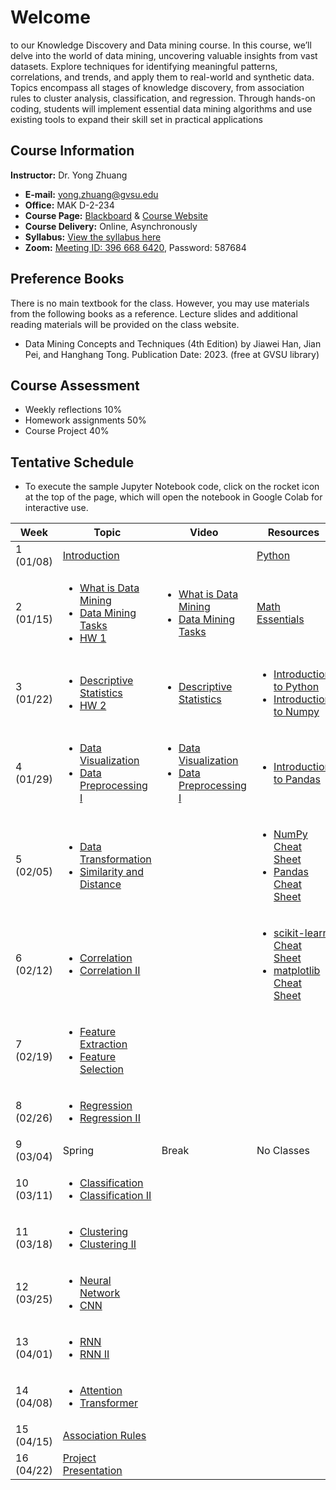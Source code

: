 # Welcome

to our Knowledge Discovery and Data mining course. In this course, we’ll delve into the world of data mining, uncovering valuable insights from vast datasets. Explore techniques for identifying meaningful patterns, correlations, and trends, and apply them to real-world and synthetic data. Topics encompass all stages of knowledge discovery, from association rules to cluster analysis, classification, and regression. Through hands-on coding, students will implement essential data mining algorithms and use existing tools to expand their skill set in practical applications

## Course Information

**Instructor:** Dr. Yong Zhuang

- <i class="fa fa-envelope"></i> **E-mail:** [yong.zhuang@gvsu.edu](mailto:yong.zhuang@gvsu.edu)
- <i class="fa fa-building"></i> **Office:** MAK D-2-234
- <i class="fa fa-book"></i> **Course Page:** [Blackboard](https://lms.gvsu.edu/) & [Course Website](https://gvsu-cis635.github.io)
- <i class="fa fa-chalkboard-teacher"></i> **Course Delivery:** Online, Asynchronously
- <i class="fa fa-book-reader"></i> **Syllabus:** [View the syllabus here](assets/pdf/syllabus.pdf)
- <i class="fa fa-video"></i> **Zoom:** [Meeting ID: 396 668 6420](https://gvsu-edu.zoom.us/j/3966686420?pwd=WGxpc0N4YWcvOU9aWGxWZGYxbXZUdz09), Password: 587684

## Preference Books

There is no main textbook for the class. However, you may use materials from the following books as a reference. Lecture slides and additional reading materials will be provided on the class website.

- Data Mining Concepts and Techniques (4th Edition) by Jiawei Han, Jian Pei, and Hanghang Tong. Publication Date: 2023. (free at GVSU library)

## Course Assessment

- Weekly reflections 10\%
- Homework assignments 50\%
- Course Project 40\%

<!-- Syllabus can be found [here](Syllabus_CIS635_F2023.pdf). -->
<!-- <iframe src="assets/pdf/syllabus.pdf" style="width:100%; height:600px;" frameborder="0"></iframe> -->

## Tentative Schedule

- To execute the sample Jupyter Notebook code, click on the rocket icon <i class="fa fa-rocket" aria-hidden="true"></i> at the top of the page, which will open the notebook in Google Colab for interactive use.

| Week | Topic | Video | Resources |
| --- | --- | --- | --- |
| 1 (01/08) | [Introduction](assets/pdf/course-introduction.pdf) |  | [Python](./python-resources.md) |
| 2 (01/15) | <ul><li>[What is Data Mining](assets/pdf/data-mining-intro.pdf)</li><li>[Data Mining Tasks](assets/pdf/data-mining-tasks.pdf)</li><li>[HW 1](homeworks/1.md)</li> </ul> | <ul><li>[What is Data Mining](https://youtu.be/vLOU_C9U3TM)</li><li>[Data Mining Tasks](https://youtu.be/pPdu-E95Mng)</li></ul> | [Math Essentials](https://courses.washington.edu/css490/2012.Winter/lecture_slides/02_math_essentials.pdf) |
| 3 (01/22) | <ul><li>[Descriptive Statistics](assets/pdf/data-exploration-descriptive-statistics.pdf)</li><li>[HW 2](homeworks/2.md)</li> </ul> | <ul><li>[Descriptive Statistics](https://youtu.be/HDRjhgB6EN0)</li></ul> | <ul><li>[Introduction to Python](samples/python.ipynb)</li><li>[Introduction to Numpy](samples/numpy.ipynb)</li></ul> |
| 4 (01/29) | <ul><li>[Data Visualization](assets/pdf/data-exploration-data-visualization.pdf)</li><li>[Data Preprocessing I](assets/pdf/data-preprocessing1.pdf)</li></ul> | <ul><li>[Data Visualization](https://youtu.be/VcuphW6n1Mo)</li><li>[Data Preprocessing I](https://youtu.be/9EBOeQA6LD0)</li></ul> | <ul><li>[Introduction to Pandas](samples/pandas.ipynb)</li></ul> |
| 5 (02/05) | <ul><li>[Data Transformation]()</li><li> [Similarity and Distance]()</li></ul> |  | <ul><li>[NumPy Cheat Sheet](https://media.geeksforgeeks.org/wp-content/uploads/20240104182515/NumPy-Cheat-Sheet.pdf)</li><li>[Pandas Cheat Sheet](https://pandas.pydata.org/Pandas_Cheat_Sheet.pdf)</li></ul> |
| 6 (02/12) | <ul><li>[Correlation]()</li><li> [Correlation II]()</li></ul> |  | <ul><li>[scikit-learn Cheat Sheet](https://scikit-learn.org/stable/tutorial/machine_learning_map/index.html)</li><li>[matplotlib Cheat Sheet](https://matplotlib.org/cheatsheets/)</li></ul> |
| 7 (02/19) | <ul><li>[Feature Extraction]()</li><li> [Feature Selection]()</li></ul> |  |  |
| 8 (02/26) | <ul><li>[Regression]()</li><li> [Regression II]()</li></ul> |  |  |
| 9 (03/04) | Spring | Break | No Classes |
| 10 (03/11) | <ul><li>[Classification]()</li><li> [Classification II]()</li></ul> |  |  |
| 11 (03/18) | <ul><li>[Clustering]()</li><li> [Clustering II]()</li></ul> |  |  |
| 12 (03/25) | <ul><li>[Neural Network]()</li><li> [CNN]()</li></ul> |  |  |
| 13 (04/01) | <ul><li>[RNN]()</li><li> [RNN II]()</li></ul> |  |  |
| 14 (04/08) | <ul><li>[Attention]()</li><li> [Transformer]()</li></ul> |  |  |
| 15 (04/15) | [Association Rules]() |  |  |
| 16 (04/22) | [Project Presentation]() |  |  |
